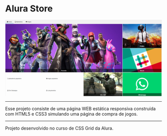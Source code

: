 # Alura Store

![Screenshot do projeto](./assets/img/screenshot.png)

---

Esse projeto consiste de uma página WEB estática responsiva construída com HTML5 e CSS3 simulando uma página de compra de jogos.

---

Projeto desenvolvido no curso de CSS Grid da Alura.
